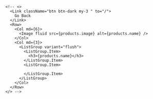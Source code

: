 <!-- import React from "react";
import { Routes, Route } from "react-router-dom";
import { Container } from "react-bootstrap";
import Footer from "./components/Footer";
import Header from "./components/Header";
import HomeScreen from "./screens/HomeScreen";
import ProductScreen from "./screens/ProductScreen";

const App = () => { 
  return (
    <React.Fragment>
        <Header />
        <main className="py-3">
          <Container>
      <Routes>
            <Route exact path="/" element={<HomeScreen/>} />
            <Route path="/product/:id" element={<ProductScreen/>} />
      </Routes>
          </Container>
        </main>
        <Footer />
    </React.Fragment>
  );
};

export default App; -->

<!-- import React from 'react'
// import { Link } from 'react-router-dom'
// import { Row, Col, Image, ListGroup, Card, Button } from 'react-bootstrap'
// import Rating from '../components/Rating';
import products from '../products';

const ProductScreen = ({ match }) => {

    const product = products.find((p) => p._id === match.params.id)
    
    return <div>{product.name}</div>
    
}

export default ProductScreen 

import React from 'react';
import ReactDOM from 'react-dom';
import { BrowserRouter } from "react-router-dom";
import './bootstrap.min.css'
import './index.css';
import App from './App';
 

ReactDOM.render(
  <BrowserRouter>
    <App />
  </BrowserRouter>,
  document.getElementById('root')
); -->

    <!-- <>
      <Link className="btn btn-dark my-3 " to="/">
        Go Back
      </Link>
      <Row>
        <Col md={6}>
          <Image fluid src={products.image} alt={products.name} />
        </Col>
        <Col md={3}>
          <ListGroup variant="flush">
            <ListGroup.Item>
              <h3>{products.name}</h3>
            </ListGroup.Item>
            <ListGroup.Item>

            </ListGroup.Item>
          </ListGroup>
        </Col>
      </Row>
    </> -->

<!-- const products = [
    {
        name: "RECTANGLE PEACOAT IN WOOL NAVY",
        image: "/images/image-4.jpeg",
        description: "90% WOOL 10% POLYAMIDE - MIDDLE BACK VENT - 6 CELINE-ENGRAVED HORN BUTTONS - CLASSIC FIT",
        brand: "CELINE",
        category: "Men's Winter Wear",
        price: "2,450",
        countInStock: "5",
        availableSizes: ["XS", "S", "M", "L"],
        rating: 3.0,
        numReviews: 3,
    },
    {
        name: "RECTANGLE PEACOAT IN WOOL NAVY",
        image: "/images/image-4.jpeg",
        description: "90% WOOL 10% POLYAMIDE - MIDDLE BACK VENT - 6 CELINE-ENGRAVED HORN BUTTONS - CLASSIC FIT",
        brand: "CELINE",
        category: "Men's Winter Wear",
        price: "2,450",
        countInStock: "0",
        availableSizes: ["XS", "S", "M", "L"],
        rating: 4.0,
        numReviews: 12,
    },
    {
        name: "RECTANGLE PEACOAT IN WOOL NAVY",
        image: "/images/image-4.jpeg",
        description: "90% WOOL 10% POLYAMIDE - MIDDLE BACK VENT - 6 CELINE-ENGRAVED HORN BUTTONS - CLASSIC FIT",
        brand: "CELINE",
        category: "Men's Winter Wear",
        price: "2,450",
        countInStock: "5",
        availableSizes: ["XS", "S", "M", "L"],
        rating: 5.0,
        numReviews: 10,
    },
    {
        name: "RECTANGLE PEACOAT IN WOOL NAVY",
        image: "/images/image-4.jpeg",
        description: "90% WOOL 10% POLYAMIDE - MIDDLE BACK VENT - 6 CELINE-ENGRAVED HORN BUTTONS - CLASSIC FIT",
        brand: "CELINE",
        category: "Men's Winter Wear",
        price: "2,450",
        countInStock: "5",
        availableSizes: ["XS", "S", "M", "L"],
        rating: 3.0,
        numReviews: 9,
    },
    {
        name: "RECTANGLE PEACOAT IN WOOL NAVY",
        image: "/images/image-4.jpeg",
        description: "90% WOOL 10% POLYAMIDE - MIDDLE BACK VENT - 6 CELINE-ENGRAVED HORN BUTTONS - CLASSIC FIT",
        brand: "CELINE",
        category: "Men's Winter Wear",
        price: "2,450",
        countInStock: "5",
        availableSizes: ["XS", "S", "M", "L"],
        rating: 3.5,
        numReviews: 3,
    },
    {
        name: "RECTANGLE PEACOAT IN WOOL NAVY",
        image: "/images/image-4.jpeg",
        description: "90% WOOL 10% POLYAMIDE - MIDDLE BACK VENT - 6 CELINE-ENGRAVED HORN BUTTONS - CLASSIC FIT",
        brand: "CELINE",
        category: "Men's Winter Wear",
        price: "2,450",
        countInStock: "5",
        availableSizes: ["XS", "S", "M", "L"],
        rating: 4.0,
        numReviews: 7,
    },
    {
        name: "RECTANGLE PEACOAT IN WOOL NAVY",
        image: "/images/image-4.jpeg",
        description: "90% WOOL 10% POLYAMIDE - MIDDLE BACK VENT - 6 CELINE-ENGRAVED HORN BUTTONS - CLASSIC FIT",
        brand: "CELINE",
        category: "Men's Winter Wear",
        price: "2,450",
        countInStock: "5",
        availableSizes: ["XS", "S", "M", "L"],
        rating: 5.0,
        numReviews: 11,
    },
    {
        name: "RECTANGLE PEACOAT IN WOOL NAVY",
        image: "/images/image-4.jpeg",
        description: "90% WOOL 10% POLYAMIDE - MIDDLE BACK VENT - 6 CELINE-ENGRAVED HORN BUTTONS - CLASSIC FIT",
        brand: "CELINE",
        category: "Men's Winter Wear",
        price: "2,450",
        countInStock: "5",
        availableSizes: ["XS", "S", "M", "L"],
        rating: 2.0,
        numReviews: 16,
    },
]

export default products -->

<!-- import React, { useState, useEffect } from "react";
import axios from "axios";
// import products from "../products";
import { useParams } from "react-router-dom";
import { Link } from "react-router-dom";
import {
  Row,
  Col,
  Image,
  ListGroup,
  Card,
  Button,
  ListGroupItem,
} from "react-bootstrap";
import Rating from "../components/Rating";

const ProductScreen = ({ match }) => {
  // const match = useParams();
  // const product = products.find((p) => p._id === match.id);
  const [product, setProduct] = useState({});
  const { id } = useParams();
  useEffect(() => {
    const fetchProduct = async () => {
      const { data } = await axios.get(
        `/api/products/${encodeURIComponent(id)}`
      );

      setProduct(data);
    };

    fetchProduct();
  }, [id]);

  return (
    <>
      <Link className="btn btn-light rounded mb-3" to="/">
        Go Back
      </Link>
      <Row>
        <Col md={6}>
          <Image
            className="rounded"
            src={product.image}
            alt={product.name}
            fluid
          />
        </Col>
        <Col md={3}>
          <ListGroup variant="flush">
            <ListGroupItem>
              <h3>{product.name}</h3>
            </ListGroupItem>
            <ListGroupItem as="div">
              <Rating
                text={`${product.numReviews}reviews`}
                value={product.rating}
              />
            </ListGroupItem>
            <ListGroupItem>Price: ${product.price}</ListGroupItem>
            <ListGroupItem>Item Description:</ListGroupItem>
            <ListGroupItem>${product.description}</ListGroupItem>
          </ListGroup>
        </Col>
        <Col>
          <Card>
            <ListGroup variant="flush">
              <ListGroupItem>
                <Row>
                  <Col>Price:</Col>
                  <Col>
                    <strong>${product.price}</strong>
                  </Col>
                </Row>
              </ListGroupItem>

              <ListGroupItem>
                <Row>
                  <Col>Status:</Col>
                  <Col>
                    {product.countInStock > 0 ? "In Stock" : "Out Of Stock"}
                  </Col>
                </Row>
              </ListGroupItem>
              <ListGroupItem>
                <Button
                  className="w-100 rounded"
                  type="button"
                  disabled={product.countInStock === 0}
                >
                  Add To Cart
                </Button>
              </ListGroupItem>
            </ListGroup>
          </Card>
        </Col>
      </Row>
    </>
  );
};

export default ProductScreen; -->


<!-- //REDUX VERSION

import React, { useEffect } from "react";
import { useDispatch, useSelector } from "react-redux";
import { listProductsDetails } from "../actions/productActions";
import Message from "../components/Message";
import Loader from "../components/Loader";
// import { useParams } from "react-router-dom";
import { Link } from "react-router-dom";
import {
  Row,
  Col,
  Image,
  ListGroup,
  Card,
  Button,
  ListGroupItem,
} from "react-bootstrap";
import Rating from "../components/Rating";

const ProductScreen = ({ match }) => {
  // const match = useParams();
  // const orderID = match.params.id
  const dispatch = useDispatch();

  const productDetails = useSelector((state) => state.productDetails);
  const { loading, error, product } = productDetails;

  // const { id } = useParams();
  useEffect(() => {
    dispatch(listProductsDetails(match.params.id));
  }, [dispatch, match]);

  return (
    <>
      <Link className="btn btn-light rounded mb-3" to="/">
        Go Back
      </Link>
      {loading ? (
        <Loader />
      ) : error ? (
        <Message variant="danger">{error}</Message>
      ) : (
        <Row>
          <Col md={6}>
            <Image
              className="rounded"
              src={product.image}
              alt={product.name}
              fluid
            />
          </Col>
          <Col md={3}>
            <ListGroup variant="flush">
              <ListGroupItem>
                <h3>{product.name}</h3>
              </ListGroupItem>
              <ListGroupItem as="div">
                <Rating
                  text={`${product.numReviews}reviews`}
                  value={product.rating}
                />
              </ListGroupItem>
              <ListGroupItem>Price: ${product.price}</ListGroupItem>
              <ListGroupItem>Item Description:</ListGroupItem>
              <ListGroupItem>${product.description}</ListGroupItem>
            </ListGroup>
          </Col>
          <Col>
            <Card>
              <ListGroup variant="flush">
                <ListGroupItem>
                  <Row>
                    <Col>Price:</Col>
                    <Col>
                      <strong>${product.price}</strong>
                    </Col>
                  </Row>
                </ListGroupItem>

                <ListGroupItem>
                  <Row>
                    <Col>Status:</Col>
                    <Col>
                      {product.countInStock > 0 ? "In Stock" : "Out Of Stock"}
                    </Col>
                  </Row>
                </ListGroupItem>
                <ListGroupItem>
                  <Button
                    className="w-100 rounded"
                    type="button"
                    disabled={product.countInStock === 0}
                  >
                    Add To Cart
                  </Button>
                </ListGroupItem>
              </ListGroup>
            </Card>
          </Col>
        </Row>
      )}
    </>
  );
};

export default ProductScreen; -->